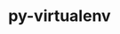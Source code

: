 ---
title: "py-virtualenv"
layout: cache
categories: [package, develop]
meta: {"versions": ["20.24.5"], "compilers": ["gcc@=11.1.0", "gcc@=11.4.0", "gcc@=9.4.0", "oneapi@=2023.2.0", "oneapi@=2024.0.0"], "oss": ["ubuntu20.04", "ubuntu22.04"], "platforms": ["linux"], "targets": ["aarch64", "neoverse_v1", "neoverse_v2", "ppc64le", "x86_64_v3"], "stacks": ["data-vis-sdk", "e4s", "e4s-aarch64", "e4s-neoverse-v2", "e4s-neoverse_v1", "e4s-oneapi", "e4s-power", "root"], "num_specs": 19, "num_specs_by_stack": {"e4s-neoverse_v1": 2, "root": 19, "e4s-power": 3, "data-vis-sdk": 1, "e4s": 5, "e4s-oneapi": 4, "e4s-aarch64": 2, "e4s-neoverse-v2": 2}}
spec_details: [{"hash": "z5mgqwbron575hog7raxbxuqtaktowrv", "compiler": "gcc@=11.4.0", "versions": ["20.24.5"], "os": "ubuntu20.04", "platform": "linux", "target": "neoverse_v1", "variants": ["build_system=python_pip"], "stacks": ["e4s-neoverse_v1", "root"], "size": "-", "tarball": "https://binaries.spack.io/develop/build_cache/linux-ubuntu20.04-neoverse_v1/gcc-11.4.0/py-virtualenv-20.24.5/linux-ubuntu20.04-neoverse_v1-gcc-11.4.0-py-virtualenv-20.24.5-z5mgqwbron575hog7raxbxuqtaktowrv.spack"}, {"hash": "ymbudetnub3qvze7sysxly5wihako4uv", "compiler": "gcc@=11.4.0", "versions": ["20.24.5"], "os": "ubuntu20.04", "platform": "linux", "target": "neoverse_v1", "variants": ["build_system=python_pip"], "stacks": ["e4s-neoverse_v1", "root"], "size": "-", "tarball": "https://binaries.spack.io/develop/build_cache/linux-ubuntu20.04-neoverse_v1/gcc-11.4.0/py-virtualenv-20.24.5/linux-ubuntu20.04-neoverse_v1-gcc-11.4.0-py-virtualenv-20.24.5-ymbudetnub3qvze7sysxly5wihako4uv.spack"}, {"hash": "ibbwevmfvxme57b52johxyrzzvd7ukc3", "compiler": "gcc@=9.4.0", "versions": ["20.24.5"], "os": "ubuntu20.04", "platform": "linux", "target": "ppc64le", "variants": ["build_system=python_pip"], "stacks": ["e4s-power", "root"], "size": "-", "tarball": "https://binaries.spack.io/develop/build_cache/linux-ubuntu20.04-ppc64le/gcc-9.4.0/py-virtualenv-20.24.5/linux-ubuntu20.04-ppc64le-gcc-9.4.0-py-virtualenv-20.24.5-ibbwevmfvxme57b52johxyrzzvd7ukc3.spack"}, {"hash": "bbt6oryibddp3blyswc6zrqgnoys7jba", "compiler": "gcc@=9.4.0", "versions": ["20.24.5"], "os": "ubuntu20.04", "platform": "linux", "target": "ppc64le", "variants": ["build_system=python_pip"], "stacks": ["e4s-power", "root"], "size": "-", "tarball": "https://binaries.spack.io/develop/build_cache/linux-ubuntu20.04-ppc64le/gcc-9.4.0/py-virtualenv-20.24.5/linux-ubuntu20.04-ppc64le-gcc-9.4.0-py-virtualenv-20.24.5-bbt6oryibddp3blyswc6zrqgnoys7jba.spack"}, {"hash": "ie7v4kg5zejlcq5hteattppke32c2uhn", "compiler": "gcc@=9.4.0", "versions": ["20.24.5"], "os": "ubuntu20.04", "platform": "linux", "target": "ppc64le", "variants": ["build_system=python_pip"], "stacks": ["e4s-power", "root"], "size": "-", "tarball": "https://binaries.spack.io/develop/build_cache/linux-ubuntu20.04-ppc64le/gcc-9.4.0/py-virtualenv-20.24.5/linux-ubuntu20.04-ppc64le-gcc-9.4.0-py-virtualenv-20.24.5-ie7v4kg5zejlcq5hteattppke32c2uhn.spack"}, {"hash": "4eoojfliqgrqs7pib5i6anustdcepgpp", "compiler": "gcc@=11.1.0", "versions": ["20.24.5"], "os": "ubuntu20.04", "platform": "linux", "target": "x86_64_v3", "variants": ["build_system=python_pip"], "stacks": ["root", "data-vis-sdk"], "size": "-", "tarball": "https://binaries.spack.io/develop/build_cache/linux-ubuntu20.04-x86_64_v3/gcc-11.1.0/py-virtualenv-20.24.5/linux-ubuntu20.04-x86_64_v3-gcc-11.1.0-py-virtualenv-20.24.5-4eoojfliqgrqs7pib5i6anustdcepgpp.spack"}, {"hash": "y26yk6ws5lpy5mjfe7xqkd5upgkclxla", "compiler": "gcc@=11.4.0", "versions": ["20.24.5"], "os": "ubuntu20.04", "platform": "linux", "target": "x86_64_v3", "variants": ["build_system=python_pip"], "stacks": ["e4s", "root"], "size": "-", "tarball": "https://binaries.spack.io/develop/build_cache/linux-ubuntu20.04-x86_64_v3/gcc-11.4.0/py-virtualenv-20.24.5/linux-ubuntu20.04-x86_64_v3-gcc-11.4.0-py-virtualenv-20.24.5-y26yk6ws5lpy5mjfe7xqkd5upgkclxla.spack"}, {"hash": "v2ikd4seevlu2orirk4i2nzynmxcqwiz", "compiler": "gcc@=11.4.0", "versions": ["20.24.5"], "os": "ubuntu20.04", "platform": "linux", "target": "x86_64_v3", "variants": ["build_system=python_pip"], "stacks": ["e4s", "root"], "size": "-", "tarball": "https://binaries.spack.io/develop/build_cache/linux-ubuntu20.04-x86_64_v3/gcc-11.4.0/py-virtualenv-20.24.5/linux-ubuntu20.04-x86_64_v3-gcc-11.4.0-py-virtualenv-20.24.5-v2ikd4seevlu2orirk4i2nzynmxcqwiz.spack"}, {"hash": "ygbmbuotrcmv2tlumbdfnd4wh7yjmgie", "compiler": "gcc@=11.4.0", "versions": ["20.24.5"], "os": "ubuntu20.04", "platform": "linux", "target": "x86_64_v3", "variants": ["build_system=python_pip"], "stacks": ["e4s", "root"], "size": "-", "tarball": "https://binaries.spack.io/develop/build_cache/linux-ubuntu20.04-x86_64_v3/gcc-11.4.0/py-virtualenv-20.24.5/linux-ubuntu20.04-x86_64_v3-gcc-11.4.0-py-virtualenv-20.24.5-ygbmbuotrcmv2tlumbdfnd4wh7yjmgie.spack"}, {"hash": "2cdbffbxjuviulrokx7kgnk4e7ghk6il", "compiler": "gcc@=11.4.0", "versions": ["20.24.5"], "os": "ubuntu20.04", "platform": "linux", "target": "x86_64_v3", "variants": ["build_system=python_pip"], "stacks": ["e4s", "root"], "size": "-", "tarball": "https://binaries.spack.io/develop/build_cache/linux-ubuntu20.04-x86_64_v3/gcc-11.4.0/py-virtualenv-20.24.5/linux-ubuntu20.04-x86_64_v3-gcc-11.4.0-py-virtualenv-20.24.5-2cdbffbxjuviulrokx7kgnk4e7ghk6il.spack"}, {"hash": "yatxngjoghcuk3eeem5bc2sfhr2jv3jn", "compiler": "gcc@=11.4.0", "versions": ["20.24.5"], "os": "ubuntu20.04", "platform": "linux", "target": "x86_64_v3", "variants": ["build_system=python_pip"], "stacks": ["e4s", "root"], "size": "-", "tarball": "https://binaries.spack.io/develop/build_cache/linux-ubuntu20.04-x86_64_v3/gcc-11.4.0/py-virtualenv-20.24.5/linux-ubuntu20.04-x86_64_v3-gcc-11.4.0-py-virtualenv-20.24.5-yatxngjoghcuk3eeem5bc2sfhr2jv3jn.spack"}, {"hash": "mt5fum6jqcobumc4m3is2hsbq2osne25", "compiler": "oneapi@=2023.2.0", "versions": ["20.24.5"], "os": "ubuntu20.04", "platform": "linux", "target": "x86_64_v3", "variants": ["build_system=python_pip"], "stacks": ["e4s-oneapi", "root"], "size": "-", "tarball": "https://binaries.spack.io/develop/build_cache/linux-ubuntu20.04-x86_64_v3/oneapi-2023.2.0/py-virtualenv-20.24.5/linux-ubuntu20.04-x86_64_v3-oneapi-2023.2.0-py-virtualenv-20.24.5-mt5fum6jqcobumc4m3is2hsbq2osne25.spack"}, {"hash": "dtwl3wpjruvhfc2vcjsfubaasb3dpe2k", "compiler": "oneapi@=2023.2.0", "versions": ["20.24.5"], "os": "ubuntu20.04", "platform": "linux", "target": "x86_64_v3", "variants": ["build_system=python_pip"], "stacks": ["e4s-oneapi", "root"], "size": "-", "tarball": "https://binaries.spack.io/develop/build_cache/linux-ubuntu20.04-x86_64_v3/oneapi-2023.2.0/py-virtualenv-20.24.5/linux-ubuntu20.04-x86_64_v3-oneapi-2023.2.0-py-virtualenv-20.24.5-dtwl3wpjruvhfc2vcjsfubaasb3dpe2k.spack"}, {"hash": "opbe74obuatleus4lux3nth7qkwrukfq", "compiler": "gcc@=11.4.0", "versions": ["20.24.5"], "os": "ubuntu22.04", "platform": "linux", "target": "aarch64", "variants": ["build_system=python_pip"], "stacks": ["e4s-aarch64", "root"], "size": "-", "tarball": "https://binaries.spack.io/develop/build_cache/linux-ubuntu22.04-aarch64/gcc-11.4.0/py-virtualenv-20.24.5/linux-ubuntu22.04-aarch64-gcc-11.4.0-py-virtualenv-20.24.5-opbe74obuatleus4lux3nth7qkwrukfq.spack"}, {"hash": "tmnyfyc5jiujgqilrp7gr4fiforbbnxh", "compiler": "gcc@=11.4.0", "versions": ["20.24.5"], "os": "ubuntu22.04", "platform": "linux", "target": "aarch64", "variants": ["build_system=python_pip"], "stacks": ["e4s-aarch64", "root"], "size": "-", "tarball": "https://binaries.spack.io/develop/build_cache/linux-ubuntu22.04-aarch64/gcc-11.4.0/py-virtualenv-20.24.5/linux-ubuntu22.04-aarch64-gcc-11.4.0-py-virtualenv-20.24.5-tmnyfyc5jiujgqilrp7gr4fiforbbnxh.spack"}, {"hash": "lqvah72d53m5nllyuo2lhgantzrdehmb", "compiler": "gcc@=11.4.0", "versions": ["20.24.5"], "os": "ubuntu22.04", "platform": "linux", "target": "neoverse_v2", "variants": ["build_system=python_pip"], "stacks": ["root", "e4s-neoverse-v2"], "size": "-", "tarball": "https://binaries.spack.io/develop/build_cache/linux-ubuntu22.04-neoverse_v2/gcc-11.4.0/py-virtualenv-20.24.5/linux-ubuntu22.04-neoverse_v2-gcc-11.4.0-py-virtualenv-20.24.5-lqvah72d53m5nllyuo2lhgantzrdehmb.spack"}, {"hash": "7ui6izjadldzaolrl672qqjkvufiknui", "compiler": "gcc@=11.4.0", "versions": ["20.24.5"], "os": "ubuntu22.04", "platform": "linux", "target": "neoverse_v2", "variants": ["build_system=python_pip"], "stacks": ["root", "e4s-neoverse-v2"], "size": "-", "tarball": "https://binaries.spack.io/develop/build_cache/linux-ubuntu22.04-neoverse_v2/gcc-11.4.0/py-virtualenv-20.24.5/linux-ubuntu22.04-neoverse_v2-gcc-11.4.0-py-virtualenv-20.24.5-7ui6izjadldzaolrl672qqjkvufiknui.spack"}, {"hash": "qpagp746oau3h553iiev5z2kgyxwwtdp", "compiler": "oneapi@=2024.0.0", "versions": ["20.24.5"], "os": "ubuntu22.04", "platform": "linux", "target": "x86_64_v3", "variants": ["build_system=python_pip"], "stacks": ["e4s-oneapi", "root"], "size": "-", "tarball": "https://binaries.spack.io/develop/build_cache/linux-ubuntu22.04-x86_64_v3/oneapi-2024.0.0/py-virtualenv-20.24.5/linux-ubuntu22.04-x86_64_v3-oneapi-2024.0.0-py-virtualenv-20.24.5-qpagp746oau3h553iiev5z2kgyxwwtdp.spack"}, {"hash": "ac2nnqw3el6mnghn2wzkqovbl47vq3hj", "compiler": "oneapi@=2024.0.0", "versions": ["20.24.5"], "os": "ubuntu22.04", "platform": "linux", "target": "x86_64_v3", "variants": ["build_system=python_pip"], "stacks": ["e4s-oneapi", "root"], "size": "-", "tarball": "https://binaries.spack.io/develop/build_cache/linux-ubuntu22.04-x86_64_v3/oneapi-2024.0.0/py-virtualenv-20.24.5/linux-ubuntu22.04-x86_64_v3-oneapi-2024.0.0-py-virtualenv-20.24.5-ac2nnqw3el6mnghn2wzkqovbl47vq3hj.spack"}]
---